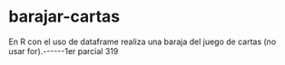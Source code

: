 # barajar-cartas
En R con el uso de dataframe realiza una baraja del juego de cartas (no usar for).------1er parcial 319
